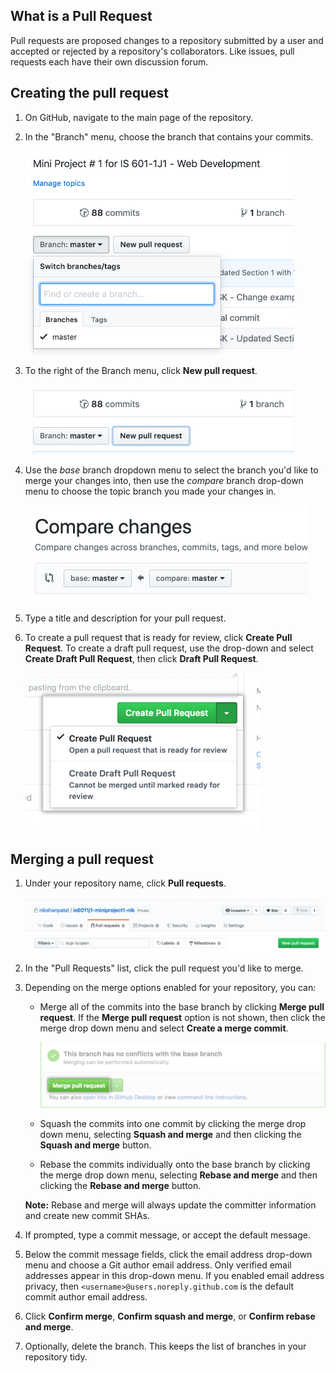 ## What is a Pull Request
Pull requests are proposed changes to a repository submitted by a user and accepted or rejected by a repository's collaborators. Like issues, pull requests each have their own discussion forum.


## Creating the pull request

1.  On GitHub, navigate to the main page of the repository.
    
2.  In the "Branch" menu, choose the branch that contains your commits.
    
    <img src="/section-3/images/branch-dropdown.png" width="430" height="326"/>
    
3.  To the right of the Branch menu, click  **New pull request**.
    
    <img src="/section-3/images/new-pull-request.png" width="429" height="111"/> 
    
4.  Use the  _base_  branch dropdown menu to select the branch you'd like to merge your changes into, then use the  _compare_  branch drop-down menu to choose the topic branch you made your changes in.
    
    <img src="/section-3/images/compare-branch.png" width="451" height="155"/> 
    
5.  Type a title and description for your pull request.
    
6.  To create a pull request that is ready for review, click  **Create Pull Request**. To create a draft pull request, use the drop-down and select  **Create Draft Pull Request**, then click  **Draft Pull Request**. 
    
    ![Create pull request button](/section-3/images/pull-request-send.png)

## Merging a pull request

1.  Under your repository name, click  **Pull requests**.
    
    ![Issues and pull requests tab selection](/section-3/images/pull-requests.png)
    
2.  In the "Pull Requests" list, click the pull request you'd like to merge.
    
3.  Depending on the merge options enabled for your repository, you can:
    
    -   Merge all of the commits into the base branch  by clicking  **Merge pull request**. If the  **Merge pull request**  option is not shown, then click the merge drop down menu and select  **Create a merge commit**.
        
        ![merge-pull-request-button](/section-3/images/pull-request-merge.png)
        
    -   Squash the commits into one commit by clicking the merge drop down menu, selecting  **Squash and merge**  and then clicking the  **Squash and merge**  button.
        
    -   Rebase the commits individually onto the base branch by clicking the merge drop down menu, selecting  **Rebase and merge**  and then clicking the  **Rebase and merge**  button.
    
    **Note:**  Rebase and merge will always update the committer information and create new commit SHAs.
    
4.  If prompted, type a commit message, or accept the default message.
    
5.  Below the commit message fields, click the email address drop-down menu and choose a Git author email address. Only verified email addresses appear in this drop-down menu. If you enabled email address privacy, then  `<username>@users.noreply.github.com`  is the default commit author email address.
    
6.  Click  **Confirm merge**,  **Confirm squash and merge**, or  **Confirm rebase and merge**.
    
7.  Optionally,  delete the branch. This keeps the list of branches in your repository tidy.

